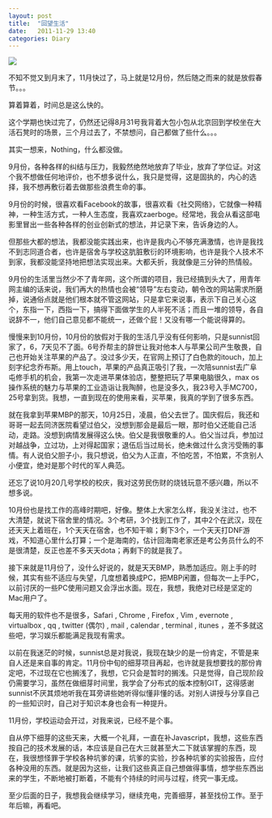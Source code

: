 ```yaml
---
layout: post
title:  "回望生活"
date:   2011-11-29 13:40
categories: Diary
---
```


![](https://i.imgur.com/vSGEH21.jpg)

不知不觉又到月末了，11月快过了，马上就是12月份，然后随之而来的就是放假春节。。。

算着算着，时间总是这么快的。

这个学期也快过完了，仍然还记得8月31号我背着大包小包从北京回到学校坐在大活石凳时的场景，三个月过去了，不禁想问，自己都做了些什么。。。

其实一想来，Nothing，什么都没做。

9月份，各种各样的纠结与压力，我毅然绝然地放弃了毕业，放弃了学位证。对这个我不想做任何地评价，也不想多说什么，我只是觉得，这是固执的，内心的选择，我不想再敷衍着去做那些浪费生命的事。

9月份的时候，很喜欢看Facebook的故事，很喜欢看《社交网络》，它就像一种精神，一种生活方式，一种人生态度，我喜欢zaerboge。经常地，我会从看这部电影里冒出一些各种各样的创业创新式的想法，并记录下来，告诉身边的人。

但那些大都的想法，我都没能实践出来，也许是我内心不够充满激情，也许是我找不到志同道合者，也许是宿舍与学校这肮脏敷衍的环境影响，也许是我个人技术不到家，我都没能坚持地把想法实现出来。大都夭折，我就像是三分钟的热情般。

9月份的生活里当然少不了青年网，这个所谓的项目，我已经搞到头大了，用青年网主编的话来说，我们再大的热情也会被“领导”左右变动，朝令改的网站需求所磨掉，说通俗点就是他们根本就不管这网站，只是拿它来说事，表示下自己关心这个，东指一下，西指一下，搞得下面做学生的人半死不活；而且一堆的领导，各自说辞不一，他们自己意见都不能统一，还做个屁！又没有哪一个能说得算的。

慢慢来到10月份，10月份的放假对于我的生活几乎没有任何影响，只是sunnist回家了，6，7天见不了面。6号乔帮主的辞世让我对他本人与苹果公司产生敬畏，自己也开始关注苹果的产品了。没过多少天，在官网上预订了白色款的itouch，加上刻字纪念乔布斯。用上touch，苹果的产品真正吸引了我，一次陪sunnist去广阜屯修手机的机会，我第一次走进苹果体验店，整整把玩了苹果电脑很久，max os 操作系统的魅力与苹果的工业造诣让我陶醉，也是没多久，我23号入手MC700，25号拿到货。我想，一直到现在的使用来看，买苹果，我真的学到了很多东西。

就在我拿到苹果MBP的那天，10月25日，凌晨，伯父去世了。国庆假后，我还和哥哥一起去同济医院看望过伯父，没想到那会是最后一眼，那时伯父还能自己活动，走路。没想到病情发展得这么快。伯父是我很敬重的人。伯父当过兵，参加过对越战争，立过功，上对得起国家；退伍后当过局长，绝未做过什么贪污受贿的事情。有人说伯父胆子小，我只想说，伯父为人正直，不怕吃苦，不怕累，不贪别人小便宜，绝对是那个时代的军人典范。

还忘了说10月20几号学校的校庆，我对这劳民伤财的烧钱玩意不感兴趣，所以不想多说。

10月份也是找工作的高峰时期吧，好像。整体上大家怎么样，我没关注过，也不大清楚，就说下宿舍里的情况。3个考研，3个找到工作了，其中2个在武汉，现在还天天上着班在，1个天天在宿舍，也不知干嘛；剩下3个，一个天天打DNF游戏，不知道心里什么打算；一个是海南的，估计回海南老家还是考公务员什么的不是很清楚，反正也差不多天天dota；再剩下的就是我了。

接下来就是11月份了，没什么好说的，就是天天BMP，熟悉加适应。刚上手的时候，其实有些不适应与失望，几度想着换成PC，把MBP闲置，但每次一上手PC，以前讨厌的一些PC使用问题又会浮出水面。现在，我想，我绝对已经是坚定的Mac用户了。

每天用的软件也不是很多，Safari , Chrome , Firefox , Vim , evernote , virtualbox , qq , twitter (偶尔) , mail , calendar , terminal , itunes ，差不多就这些吧，学习娱乐都能满足我现有需求。

以前在我迷茫的时候，sunnist总是对我说，我现在缺少的是一份肯定，不管是来自人还是来自事的肯定。11月份中旬的细芽项目再起，也许就是我想要找的那份肯定吧，不过现在它也搁浅了，我想，它只会是暂时的搁浅。只是觉得，自己现阶段仍需要学习，虽然在做细芽时间里，我学会了分布式的版本控制GIT，这得感谢sunnist不厌其烦地听我在耳旁讲些她听得似懂非懂的话。对别人讲授与分享自己的一些知识时，自己对于知识本身也会有一种提升。

11月份，学校运动会开过，对我来说，已经不是个事。

自从停下细芽的这些天来，大概一个礼拜，一直在补Javascript，我想，这些东西按自己的技术发展的话，本应该是自己在大三就甚至大二下就该掌握的东西，现在，我很想怪罪于学校各种坑爹的课，坑爹的实验，抄各种坑爹的实验报告，应付各种没用的东西。就是因为这些，让我们这些真正自己想做得事情，想学些东西出来的学生，不断地被打断着，不能有个持续的时间与过程，终究一事无成。

至少后面的日子，我想我会继续学习，继续充电，完善细芽，甚至找份工作。至于年后嘛，再看吧。
